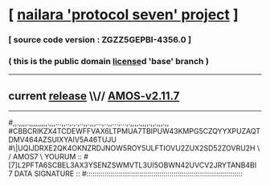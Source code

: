 
# [ [nailara 'protocol seven' project](http://nailara.network/) ]

### [ source code version : ZGZZ5GEPBI-4356.0 ]

### ( this is the public domain [license](../license)d 'base' branch )
---
## current [release](https://github.com/nailara-technologies/protocol-7/releases) \\\\// [AMOS-v2.11.7](https://github.com/nailara-technologies/protocol-7/releases/tag/AMOS-v2.11.7)
---

#,,.,,,,.,,,,,,,,,.,,,...,,..,.,.,..,,.,,,...,..,,...,...,.,,,,.,,,,.,,.,,,.,,
#CBBCRIKZX4TCDEWFFVAX6LTPMUA7TBIPUW43KMPG5CZQYYXPUZAQTDMV464AZSUIXYAIV5A46TUJU
#\\\|UQIJDRXE2QK4OKNZRDJNOW5ROY5ULFTIOVU2ZUX2SD52ZOVRU2H \ / AMOS7 \ YOURUM ::
#\[7]L2PFTA6SCBEL3AX3YSENZSWMVTL3UI5OBWN42UVCV2JRYTANB4BI 7  DATA SIGNATURE ::
#:::::::::::::::::::::::::::::::::::::::::::::::::::::::::::::::::::::::::::::
